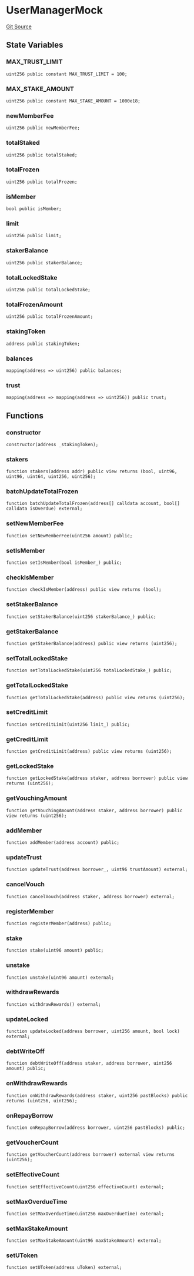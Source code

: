 # UserManagerMock
[Git Source](https://github.com/unioncredit/union-referral/blob/9b7aa18150da0b45f31e8d5f9fe2f6615f17c4a9/src/mocks/UserManagerMock.sol)


## State Variables
### MAX_TRUST_LIMIT

```solidity
uint256 public constant MAX_TRUST_LIMIT = 100;
```


### MAX_STAKE_AMOUNT

```solidity
uint256 public constant MAX_STAKE_AMOUNT = 1000e18;
```


### newMemberFee

```solidity
uint256 public newMemberFee;
```


### totalStaked

```solidity
uint256 public totalStaked;
```


### totalFrozen

```solidity
uint256 public totalFrozen;
```


### isMember

```solidity
bool public isMember;
```


### limit

```solidity
uint256 public limit;
```


### stakerBalance

```solidity
uint256 public stakerBalance;
```


### totalLockedStake

```solidity
uint256 public totalLockedStake;
```


### totalFrozenAmount

```solidity
uint256 public totalFrozenAmount;
```


### stakingToken

```solidity
address public stakingToken;
```


### balances

```solidity
mapping(address => uint256) public balances;
```


### trust

```solidity
mapping(address => mapping(address => uint256)) public trust;
```


## Functions
### constructor


```solidity
constructor(address _stakingToken);
```

### stakers


```solidity
function stakers(address addr) public view returns (bool, uint96, uint96, uint64, uint256, uint256);
```

### batchUpdateTotalFrozen


```solidity
function batchUpdateTotalFrozen(address[] calldata account, bool[] calldata isOverdue) external;
```

### setNewMemberFee


```solidity
function setNewMemberFee(uint256 amount) public;
```

### setIsMember


```solidity
function setIsMember(bool isMember_) public;
```

### checkIsMember


```solidity
function checkIsMember(address) public view returns (bool);
```

### setStakerBalance


```solidity
function setStakerBalance(uint256 stakerBalance_) public;
```

### getStakerBalance


```solidity
function getStakerBalance(address) public view returns (uint256);
```

### setTotalLockedStake


```solidity
function setTotalLockedStake(uint256 totalLockedStake_) public;
```

### getTotalLockedStake


```solidity
function getTotalLockedStake(address) public view returns (uint256);
```

### setCreditLimit


```solidity
function setCreditLimit(uint256 limit_) public;
```

### getCreditLimit


```solidity
function getCreditLimit(address) public view returns (uint256);
```

### getLockedStake


```solidity
function getLockedStake(address staker, address borrower) public view returns (uint256);
```

### getVouchingAmount


```solidity
function getVouchingAmount(address staker, address borrower) public view returns (uint256);
```

### addMember


```solidity
function addMember(address account) public;
```

### updateTrust


```solidity
function updateTrust(address borrower_, uint96 trustAmount) external;
```

### cancelVouch


```solidity
function cancelVouch(address staker, address borrower) external;
```

### registerMember


```solidity
function registerMember(address) public;
```

### stake


```solidity
function stake(uint96 amount) public;
```

### unstake


```solidity
function unstake(uint96 amount) external;
```

### withdrawRewards


```solidity
function withdrawRewards() external;
```

### updateLocked


```solidity
function updateLocked(address borrower, uint256 amount, bool lock) external;
```

### debtWriteOff


```solidity
function debtWriteOff(address staker, address borrower, uint256 amount) public;
```

### onWithdrawRewards


```solidity
function onWithdrawRewards(address staker, uint256 pastBlocks) public returns (uint256, uint256);
```

### onRepayBorrow


```solidity
function onRepayBorrow(address borrower, uint256 pastBlocks) public;
```

### getVoucherCount


```solidity
function getVoucherCount(address borrower) external view returns (uint256);
```

### setEffectiveCount


```solidity
function setEffectiveCount(uint256 effectiveCount) external;
```

### setMaxOverdueTime


```solidity
function setMaxOverdueTime(uint256 maxOverdueTime) external;
```

### setMaxStakeAmount


```solidity
function setMaxStakeAmount(uint96 maxStakeAmount) external;
```

### setUToken


```solidity
function setUToken(address uToken) external;
```

